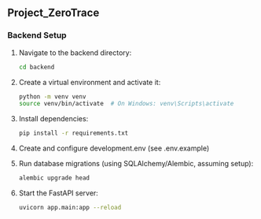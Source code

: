 ## Project_ZeroTrace

### Backend Setup

1. Navigate to the backend directory:

   ```bash
   cd backend
   ```

2. Create a virtual environment and activate it:

   ```bash
   python -m venv venv
   source venv/bin/activate  # On Windows: venv\Scripts\activate
   ```

3. Install dependencies:

   ```bash
   pip install -r requirements.txt
   ```

4. Create and configure development.env (see .env.example)

5. Run database migrations (using SQLAlchemy/Alembic, assuming setup):

   ```bash
   alembic upgrade head
   ```

6. Start the FastAPI server:
   ```bash
   uvicorn app.main:app --reload
   ```
